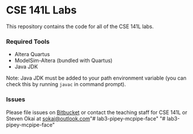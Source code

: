 # CSE 141L Labs #

This repository contains the code for all of the CSE 141L labs.

### Required Tools ###

* Altera Quartus
* ModelSim-Altera (bundled with Quartus)
* Java JDK

Note: Java JDK must be added to your path environment variable (you can check this by running `javac` in command prompt).

### Issues ###
Please file issues on [Bitbucket](https://bitbucket.org/ucsdcse141l/labs/issues/new) or contact the teaching staff for CSE 141L or Steven Okai at sokai@outlook.com"# lab3-pipey-mcpipe-face" 
"# lab3-pipey-mcpipe-face" 
